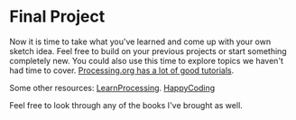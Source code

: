 # Final Project

Now it is time to take what you've learned and come up with your own sketch idea. 
Feel free to build on your previous projects or start something completely new. 
You could also use this time to explore topics we haven't had time to cover. 
[Processing.org has a lot of good tutorials](https://processing.org/tutorials). 

Some other resources:
[LearnProcessing](http://learningprocessing.com/).
[HappyCoding](https://happycoding.io/tutorials/processing/)

Feel free to look through any of the books I've brought as well. 
